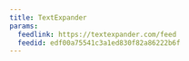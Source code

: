 ```yaml
---
title: TextExpander
params:
  feedlink: https://textexpander.com/feed
  feedid: edf00a75541c3a1ed830f82a86222b6f
---
```

